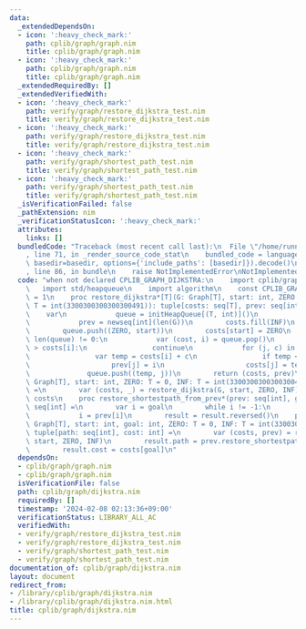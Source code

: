 ```yaml
---
data:
  _extendedDependsOn:
  - icon: ':heavy_check_mark:'
    path: cplib/graph/graph.nim
    title: cplib/graph/graph.nim
  - icon: ':heavy_check_mark:'
    path: cplib/graph/graph.nim
    title: cplib/graph/graph.nim
  _extendedRequiredBy: []
  _extendedVerifiedWith:
  - icon: ':heavy_check_mark:'
    path: verify/graph/restore_dijkstra_test.nim
    title: verify/graph/restore_dijkstra_test.nim
  - icon: ':heavy_check_mark:'
    path: verify/graph/restore_dijkstra_test.nim
    title: verify/graph/restore_dijkstra_test.nim
  - icon: ':heavy_check_mark:'
    path: verify/graph/shortest_path_test.nim
    title: verify/graph/shortest_path_test.nim
  - icon: ':heavy_check_mark:'
    path: verify/graph/shortest_path_test.nim
    title: verify/graph/shortest_path_test.nim
  _isVerificationFailed: false
  _pathExtension: nim
  _verificationStatusIcon: ':heavy_check_mark:'
  attributes:
    links: []
  bundledCode: "Traceback (most recent call last):\n  File \"/home/runner/.local/lib/python3.10/site-packages/onlinejudge_verify/documentation/build.py\"\
    , line 71, in _render_source_code_stat\n    bundled_code = language.bundle(stat.path,\
    \ basedir=basedir, options={'include_paths': [basedir]}).decode()\n  File \"/home/runner/.local/lib/python3.10/site-packages/onlinejudge_verify/languages/nim.py\"\
    , line 86, in bundle\n    raise NotImplementedError\nNotImplementedError\n"
  code: "when not declared CPLIB_GRAPH_DIJKSTRA:\n    import cplib/graph/graph\n \
    \   import std/heapqueue\n    import algorithm\n    const CPLIB_GRAPH_DIJKSTRA*\
    \ = 1\n    proc restore_dijkstra*[T](G: Graph[T], start: int, ZERO: T = 0, INF:\
    \ T = int(3300300300300300491)): tuple[costs: seq[T], prev: seq[int]] =\n    \
    \    var\n            queue = initHeapQueue[(T, int)]()\n            costs = newSeq[T](len(G))\n\
    \            prev = newseq[int](len(G))\n        costs.fill(INF)\n        prev.fill(-1)\n\
    \        queue.push((ZERO, start))\n        costs[start] = ZERO\n        while\
    \ len(queue) != 0:\n            var (cost, i) = queue.pop()\n            if cost\
    \ > costs[i]:\n                continue\n            for (j, c) in G.edges[i]:\n\
    \                var temp = costs[i] + c\n                if temp < costs[j]:\n\
    \                    prev[j] = i\n                    costs[j] = temp\n      \
    \              queue.push((temp, j))\n        return (costs, prev)\n    proc dijkstra*[T](G:\
    \ Graph[T], start: int, ZERO: T = 0, INF: T = int(3300300300300300491)): seq[T]\
    \ =\n        var (costs, _) = restore_dijkstra(G, start, ZERO, INF)\n        return\
    \ costs\n    proc restore_shortestpath_from_prev*(prev: seq[int], goal: int):\
    \ seq[int] =\n        var i = goal\n        while i != -1:\n            result.add(i)\n\
    \            i = prev[i]\n        result = result.reversed()\n    proc shortest_path*[T](G:\
    \ Graph[T], start: int, goal: int, ZERO: T = 0, INF: T = int(3300300300300300491)):\
    \ tuple[path: seq[int], cost: int] =\n        var (costs, prev) = restore_dijkstra(G,\
    \ start, ZERO, INF)\n        result.path = prev.restore_shortestpath_from_prev(goal)\n\
    \        result.cost = costs[goal]\n"
  dependsOn:
  - cplib/graph/graph.nim
  - cplib/graph/graph.nim
  isVerificationFile: false
  path: cplib/graph/dijkstra.nim
  requiredBy: []
  timestamp: '2024-02-08 02:13:36+09:00'
  verificationStatus: LIBRARY_ALL_AC
  verifiedWith:
  - verify/graph/restore_dijkstra_test.nim
  - verify/graph/restore_dijkstra_test.nim
  - verify/graph/shortest_path_test.nim
  - verify/graph/shortest_path_test.nim
documentation_of: cplib/graph/dijkstra.nim
layout: document
redirect_from:
- /library/cplib/graph/dijkstra.nim
- /library/cplib/graph/dijkstra.nim.html
title: cplib/graph/dijkstra.nim
---
```

